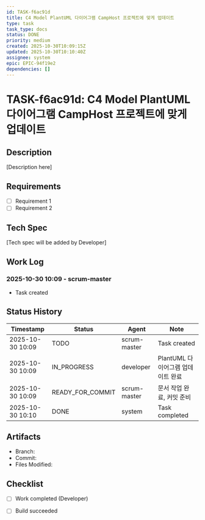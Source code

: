 ```yaml
---
id: TASK-f6ac91d
title: C4 Model PlantUML 다이어그램 CampHost 프로젝트에 맞게 업데이트
type: task
task_type: docs
status: DONE
priority: medium
created: 2025-10-30T10:09:15Z
updated: 2025-10-30T10:10:40Z
assignee: system
epic: EPIC-94f19e2
dependencies: []
---
```


# TASK-f6ac91d: C4 Model PlantUML 다이어그램 CampHost 프로젝트에 맞게 업데이트

## Description

[Description here]

## Requirements

- [ ] Requirement 1
- [ ] Requirement 2

## Tech Spec

[Tech spec will be added by Developer]

## Work Log

### 2025-10-30 10:09 - scrum-master
- Task created

## Status History

| Timestamp | Status | Agent | Note |
|-----------|--------|-------|------|
| 2025-10-30 10:09 | TODO | scrum-master | Task created |
| 2025-10-30 10:09 | IN_PROGRESS | developer | PlantUML 다이어그램 업데이트 완료 |
| 2025-10-30 10:09 | READY_FOR_COMMIT | scrum-master | 문서 작업 완료, 커밋 준비 |
| 2025-10-30 10:10 | DONE | system | Task completed |

## Artifacts

- Branch:
- Commit:
- Files Modified:

## Checklist

- [ ] Work completed (Developer)
- [ ] Build succeeded

